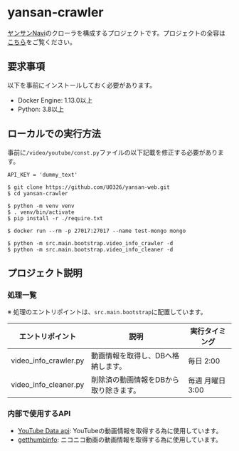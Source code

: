 # yansan-crawler
[ヤンサンNavi](http://yansan-navi.garaku.work)のクローラを構成するプロジェクトです。プロジェクトの全容は[こちら](https://github.com/U0326/yansan-integration)をご覧ください。

## 要求事項
以下を事前にインストールしておく必要があります。
* Docker Engine: 1.13.0以上
* Python: 3.8以上

## ローカルでの実行方法
事前に`/video/youtube/const.py`ファイルの以下記載を修正する必要があります。
```
API_KEY = 'dummy_text'
```

```
$ git clone https://github.com/U0326/yansan-web.git
$ cd yansan-crawler

$ python -m venv venv
$ . venv/bin/activate
$ pip install -r ./require.txt

$ docker run --rm -p 27017:27017 --name test-mongo mongo

$ python -m src.main.bootstrap.video_info_crawler -d
$ python -m src.main.bootstrap.video_info_cleaner -d
```

## プロジェクト説明
### 処理一覧
※ 処理のエントリポイントは、`src.main.bootstrap`に配置しています。

|エントリポイント|説明|実行タイミング|
|---|---|---|
|video_info_crawler.py|動画情報を取得し、DBへ格納します。|毎日 2:00|
|video_info_cleaner.py|削除済の動画情報をDBから取り除きます。|毎週 月曜日 3:00|

### 内部で使用するAPI
* [YouTube Data api](https://developers.google.com/youtube/v3/getting-started?hl=ja): YouTubeの動画情報を取得する為に使用しています。
* [getthumbinfo](https://w.atwiki.jp/nicoapi/pages/16.html): ニコニコ動画の動画情報を取得する為に使用しています。
